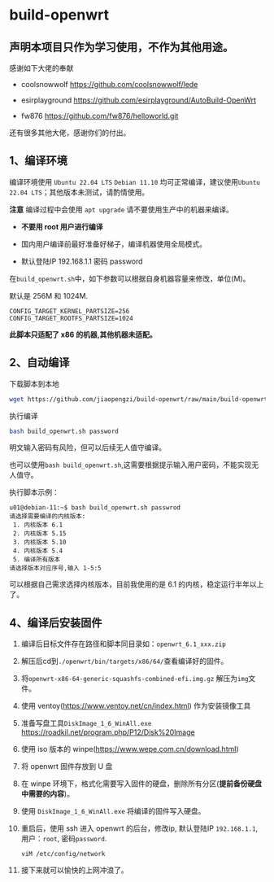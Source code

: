 # build-openwrt
## 声明本项目只作为学习使用，不作为其他用途。



感谢如下大佬的奉献



- coolsnowwolf      https://github.com/coolsnowwolf/lede

- esirplayground    https://github.com/esirplayground/AutoBuild-OpenWrt

- fw876             https://github.com/fw876/helloworld.git

    

还有很多其他大佬，感谢你们的付出。



## 1、编译环境

编译环境使用 `Ubuntu 22.04 LTS` `Debian 11.10` 均可正常编译，建议使用`Ubuntu 22.04 LTS`；其他版本未测试，请酌情使用。

**注意** 编译过程中会使用 `apt upgrade` 请不要使用生产中的机器来编译。



- **不要用 root 用户进行编译**

- 国内用户编译前最好准备好梯子，编译机器使用全局模式。

- 默认登陆IP 192.168.1.1 密码 password



在`build_openwrt.sh`中，如下参数可以根据自身机器容量来修改，单位(M)。

默认是 256M 和 1024M.

```
CONFIG_TARGET_KERNEL_PARTSIZE=256
CONFIG_TARGET_ROOTFS_PARTSIZE=1024
```



**此脚本只适配了 x86 的机器,其他机器未适配。**



## 2、自动编译

下载脚本到本地

```bash
wget https://github.com/jiaopengzi/build-openwrt/raw/main/build-openwrt.sh
```



执行编译

```bash
bash build_openwrt.sh password
```

明文输入密码有风险，但可以后续无人值守编译。



也可以使用`bash build_openwrt.sh`,这需要根据提示输入用户密码，不能实现无人值守。



执行脚本示例：

```shell
u01@debian-11:~$ bash build_openwrt.sh passwrod
请选择需要编译的内核版本:
 1. 内核版本 6.1
 2. 内核版本 5.15
 3. 内核版本 5.10
 4. 内核版本 5.4
 5. 编译所有版本
请选择版本对应序号,输入 1-5:5
```



可以根据自己需求选择内核版本，目前我使用的是 6.1 的内核，稳定运行半年以上了。



## 4、编译后安装固件

1. 编译后目标文件存在路径和脚本同目录如：`openwrt_6.1_xxx.zip`

2. 解压后cd到`./openwrt/bin/targets/x86/64/`查看编译好的固件。

3. 将`openwrt-x86-64-generic-squashfs-combined-efi.img.gz` 解压为`img`文件。

4. 使用 ventoy(https://www.ventoy.net/cn/index.html) 作为安装镜像工具

5. 准备写盘工具`DiskImage_1_6_WinAll.exe` https://roadkil.net/program.php/P12/Disk%20Image

6. 使用 iso 版本的 winpe(https://www.wepe.com.cn/download.html)

7. 将 openwrt 固件存放到 U 盘

8. 在 winpe 环境下，格式化需要写入固件的硬盘，删除所有分区(**提前备份硬盘中需要的内容**)。

9. 使用 `DiskImage_1_6_WinAll.exe` 将编译的固件写入硬盘。

10. 重启后，使用 ssh 进入 openwrt 的后台，修改ip, 默认登陆IP `192.168.1.1`, 用户：`root`, 密码`password`.

    ```shell
    viM /etc/config/network
    ```

11. 接下来就可以愉快的上网冲浪了。

